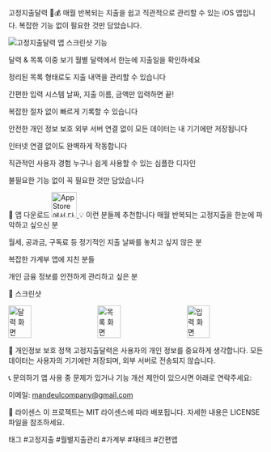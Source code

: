 고정지출달력 📅💰
매월 반복되는 지출을 쉽고 직관적으로 관리할 수 있는 iOS 앱입니다. 복잡한 기능 없이 필요한 것만 담았습니다.

![고정지출달력 앱 스크린샷](https://github.com/yourusername/fixedexpensecalend) 기능

달력 & 목록 이중 보기
월별 달력에서 한눈에 지출일을 확인하세요

정리된 목록 형태로도 지출 내역을 관리할 수 있습니다

간편한 입력 시스템
날짜, 지출 이름, 금액만 입력하면 끝!

복잡한 절차 없이 빠르게 기록할 수 있습니다

안전한 개인 정보 보호
외부 서버 연결 없이 모든 데이터는 내 기기에만 저장됩니다

인터넷 연결 없이도 완벽하게 작동합니다

직관적인 사용자 경험
누구나 쉽게 사용할 수 있는 심플한 디자인

불필요한 기능 없이 꼭 필요한 것만 담았습니다

📱 앱 다운로드
<a href="https://apps.apple.com/app/id0000000000"> <img src="https://tools.applemediaservices.com/api/badges/download-on-the-app-store/black/ko-kr?size=250x83" alt="App Store에서 다운로드" height="50"> </a>
💡 이런 분들께 추천합니다
매월 반복되는 고정지출을 한눈에 파악하고 싶으신 분

월세, 공과금, 구독료 등 정기적인 지출 날짜를 놓치고 싶지 않은 분

복잡한 가계부 앱에 지친 분들

개인 금융 정보를 안전하게 관리하고 싶은 분

📸 스크린샷
<div style="display: flex; justify-content: space-between;"> <img src="https://github.com/yourusername/fixedexpensecalendar/assets/screen1.png" width="30%" alt="달력 화면"> <img src="https://github.com/yourusername/fixedexpensecalendar/assets/screen2.png" width="30%" alt="목록 화면"> <img src="https://github.com/yourusername/fixedexpensecalendar/assets/screen3.png" width="30%" alt="입력 화면"> </div>


📝 개인정보 보호 정책
고정지출달력은 사용자의 개인 정보를 중요하게 생각합니다. 모든 데이터는 사용자의 기기에만 저장되며, 외부 서버로 전송되지 않습니다.

📞 문의하기
앱 사용 중 문제가 있거나 기능 개선 제안이 있으시면 아래로 연락주세요:

이메일: mandeulcompany@gmail.com

📄 라이센스
이 프로젝트는 MIT 라이센스에 따라 배포됩니다. 자세한 내용은 LICENSE 파일을 참조하세요.

태그
#고정지출 #월별지출관리 #가계부 #재테크 #간편앱
